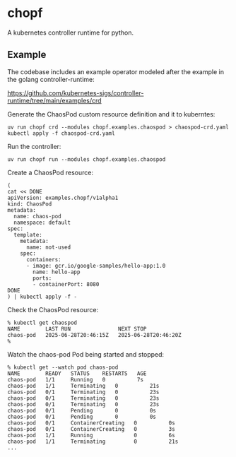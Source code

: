 # chopf

A kubernetes controller runtime for python.


## Example

The codebase includes an example operator modeled after the
example in the golang controller-runtime:

https://github.com/kubernetes-sigs/controller-runtime/tree/main/examples/crd


Generate the ChaosPod custom resource definition and it to kuberntes:

```
uv run chopf crd --modules chopf.examples.chaospod > chaospod-crd.yaml
kubectl apply -f chaospod-crd.yaml
```

Run the controller:

```
uv run chopf run --modules chopf.examples.chaospod
```

Create a ChaosPod resource:

```
(
cat << DONE
apiVersion: examples.chopf/v1alpha1
kind: ChaosPod
metadata:
  name: chaos-pod
  namespace: default
spec:
  template:
    metadata:
      name: not-used
    spec:
      containers:
      - image: gcr.io/google-samples/hello-app:1.0
        name: hello-app
        ports:
        - containerPort: 8080
DONE
) | kubectl apply -f -
```

Check the ChaosPod resource:

```
% kubectl get chaospod
NAME        LAST RUN               NEXT STOP
chaos-pod   2025-06-28T20:46:15Z   2025-06-28T20:46:20Z
%
```

Watch the chaos-pod Pod being started and stopped:

```
% kubectl get --watch pod chaos-pod
NAME        READY   STATUS    RESTARTS   AGE
chaos-pod   1/1     Running   0          7s
chaos-pod   1/1     Terminating   0          21s
chaos-pod   0/1     Terminating   0          23s
chaos-pod   0/1     Terminating   0          23s
chaos-pod   0/1     Terminating   0          23s
chaos-pod   0/1     Pending       0          0s
chaos-pod   0/1     Pending       0          0s
chaos-pod   0/1     ContainerCreating   0          0s
chaos-pod   0/1     ContainerCreating   0          3s
chaos-pod   1/1     Running             0          6s
chaos-pod   1/1     Terminating         0          21s
...
```
